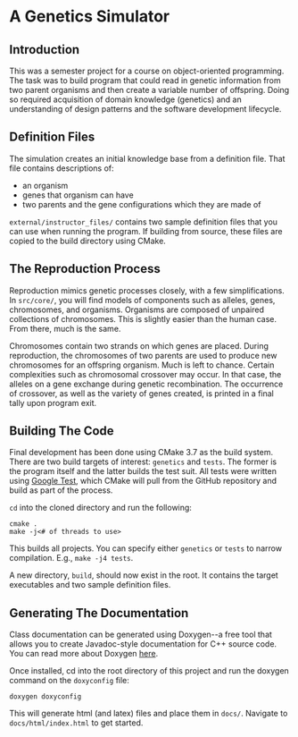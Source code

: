 # A Genetics Simulator

## Introduction
This was a semester project for a course on object-oriented programming. The
task was to build program that could read in genetic information from two
parent organisms and then create a variable number of offspring. Doing so
required acquisition of domain knowledge (genetics) and an understanding of
design patterns and the software development lifecycle.

## Definition Files
The simulation creates an initial knowledge base from a definition file. That
file contains descriptions of:
* an organism
* genes that organism can have
* two parents and the gene configurations which they are made of

`external/instructor_files/` contains two sample definition files that you can
use when running the program. If building from source, these files are copied
to the build directory using CMake.

## The Reproduction Process
Reproduction mimics genetic processes closely, with a few simplifications. In
`src/core/`, you will find models of components such as alleles, genes, chromosomes,
and organisms. Organisms are composed of unpaired collections of chromosomes.
This is slightly easier than the human case. From there, much is the same.

Chromosomes contain two strands on which genes are placed. During
reproduction, the chromosomes of two parents are used to produce new
chromosomes for an offspring organism. Much is left to chance. Certain
complexities such as chromosomal crossover may occur. In that case, the alleles
on a gene exchange during genetic recombination. The occurrence of crossover,
as well as the variety of genes created, is printed in a final tally upon
program exit.

## Building The Code
Final development has been done using CMake 3.7 as the build system. There
are two build targets of interest: `genetics` and `tests`. The former is the
program itself and the latter builds the test suit. All tests were written using
[Google Test](https://github.com/google/googletest), which CMake will pull from
the GitHub repository and build as part of the process.

`cd` into the cloned directory and run the following:
```
cmake .
make -j<# of threads to use>
```
This builds all projects. You can specify either `genetics` or `tests` to
narrow compilation. E.g., `make -j4 tests`.

A new directory, `build`, should now exist in the root. It contains the target
executables and two sample definition files.

## Generating The Documentation
Class documentation can be generated using Doxygen--a free tool that allows
you to create Javadoc-style documentation for C++ source code. You can read
more about Doxygen [here](http://www.stack.nl/~dimitri/doxygen/).

Once installed, cd into the root directory of this project and run the doxygen
command on the `doxyconfig` file:
```
doxygen doxyconfig
```
This will generate html (and latex) files and place them in `docs/`. Navigate
to `docs/html/index.html` to get started.